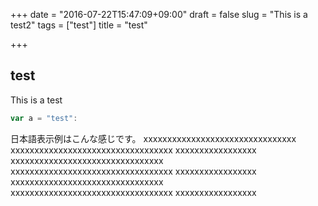 +++
date = "2016-07-22T15:47:09+09:00"
draft = false
slug = "This is a test2"
tags = ["test"]
title = "test"

+++

## test

This is a test

```javascript
var a = "test":
```

日本語表示例はこんな感じです。
xxxxxxxxxxxxxxxxxxxxxxxxxxxxxxxx
xxxxxxxxxxxxxxxxxxxxxxxxxxxxxxxxxx
xxxxxxxxxxxxxxxxx
xxxxxxxxxxxxxxxxxxxxxxxxxxxxxxxx
xxxxxxxxxxxxxxxxxxxxxxxxxxxxxxxxxx
xxxxxxxxxxxxxxxxx
xxxxxxxxxxxxxxxxxxxxxxxxxxxxxxxx
xxxxxxxxxxxxxxxxxxxxxxxxxxxxxxxxxx
xxxxxxxxxxxxxxxxx


